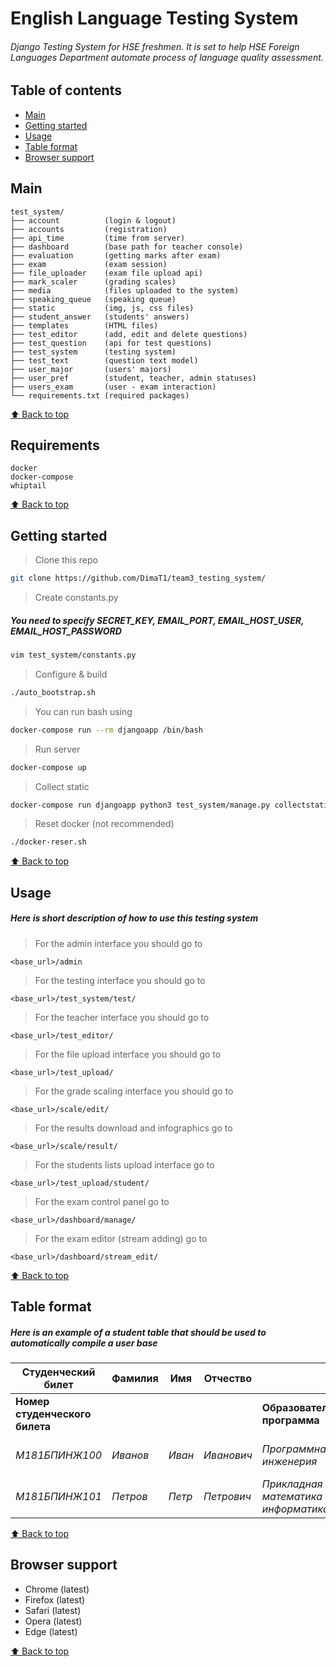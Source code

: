 # English Language Testing System
###### Django Testing System for HSE freshmen. It is set to help HSE Foreign Languages Department automate process of language quality assessment.

## Table of contents

- [Main](#main)
- [Getting started](#getting-started)
- [Usage](#usage)
- [Table format](#table-format)
- [Browser support](#browser-support)

## Main

```text
test_system/
├── account          (login & logout)
├── accounts         (registration)
├── api_time         (time from server)
├── dashboard        (base path for teacher console)
├── evaluation       (getting marks after exam)
├── exam             (exam session)
├── file_uploader    (exam file upload api)
├── mark_scaler      (grading scales)
├── media            (files uploaded to the system)
├── speaking_queue   (speaking queue)
├── static           (img, js, css files)
├── student_answer   (students' answers)
├── templates        (HTML files)
├── test_editor      (add, edit and delete questions)
├── test_question    (api for test questions)
├── test_system      (testing system)
├── test_text        (question text model)
├── user_major       (users' majors)
├── user_pref        (student, teacher, admin statuses)
├── users_exam       (user - exam interaction)
└── requirements.txt (required packages)
```

[⬆ Back to top](#table-of-contents)

## Requirements

```
docker
docker-compose
whiptail
```


[⬆ Back to top](#table-of-contents)

## Getting started

> Clone this repo 
```sh
git clone https://github.com/DimaT1/team3_testing_system/
```

> Create constants.py
##### You need to specify SECRET_KEY, EMAIL_PORT, EMAIL_HOST_USER, EMAIL_HOST_PASSWORD
```sh
vim test_system/constants.py
```

> Configure & build
```sh
./auto_bootstrap.sh
```

> You can run bash using
```sh
docker-compose run --rm djangoapp /bin/bash
```

> Run server
```sh
docker-compose up
```

> Collect static
```sh
docker-compose run djangoapp python3 test_system/manage.py collectstatic --no-input
```

> Reset docker (not recommended)
```sh
./docker-reser.sh
```


[⬆ Back to top](#table-of-contents)

## Usage

##### *Here is short description of how to use this testing system*

> For the admin interface you should go to

```
<base_url>/admin
```

> For the testing interface you should go to

```
<base_url>/test_system/test/
```

> For the teacher interface you should go to

```
<base_url>/test_editor/
```

> For the file upload interface you should go to

```
<base_url>/test_upload/
```

> For the grade scaling interface you should go to

```
<base_url>/scale/edit/
```

> For the results download and infographics go to

```
<base_url>/scale/result/
```

> For the students lists upload interface go to

```
<base_url>/test_upload/student/
```

> For the exam control panel go to

```
<base_url>/dashboard/manage/
```

> For the exam editor (stream adding) go to

```
<base_url>/dashboard/stream_edit/
```

[⬆ Back to top](#table-of-contents)

## Table format

##### *Here is an example of a student table that should be used to automatically compile a user base*

|Студенческий билет|Фамилия|Имя|Отчество||||
|---|---|---|---|---|---|---|
|**Номер студенческого билета**||||**Образовательная программа**|**Факультет**|**Адрес студенческой почты**|
|*М181БПИНЖ100*|*Иванов*|*Иван*|*Иванович*|*Программная инженерия*|*Факультет компьютерных наук*|iiivanov@edu.hse.ru|
|*М181БПИНЖ101*|*Петров*|*Петр*|*Петрович*|*Прикладная математика и информатика*|*Факультет компьютерных наук*|pppetrov@edu.hse.ru|

[⬆ Back to top](#table-of-contents)

## Browser support

- Chrome (latest)
- Firefox (latest)
- Safari (latest)
- Opera (latest)
- Edge (latest)

[⬆ Back to top](#table-of-contents)
